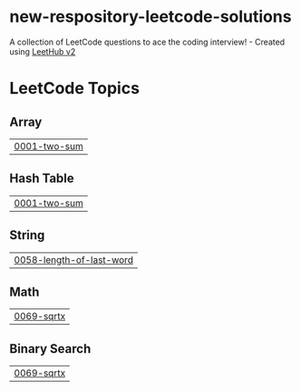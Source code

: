 # new-respository-leetcode-solutions
A collection of LeetCode questions to ace the coding interview! - Created using [LeetHub v2](https://github.com/arunbhardwaj/LeetHub-2.0)

<!---LeetCode Topics Start-->
# LeetCode Topics
## Array
|  |
| ------- |
| [0001-two-sum](https://github.com/paula9898/new-respository-leetcode-solutions/tree/master/0001-two-sum) |
## Hash Table
|  |
| ------- |
| [0001-two-sum](https://github.com/paula9898/new-respository-leetcode-solutions/tree/master/0001-two-sum) |
## String
|  |
| ------- |
| [0058-length-of-last-word](https://github.com/paula9898/new-respository-leetcode-solutions/tree/master/0058-length-of-last-word) |
## Math
|  |
| ------- |
| [0069-sqrtx](https://github.com/paula9898/new-respository-leetcode-solutions/tree/master/0069-sqrtx) |
## Binary Search
|  |
| ------- |
| [0069-sqrtx](https://github.com/paula9898/new-respository-leetcode-solutions/tree/master/0069-sqrtx) |
<!---LeetCode Topics End-->